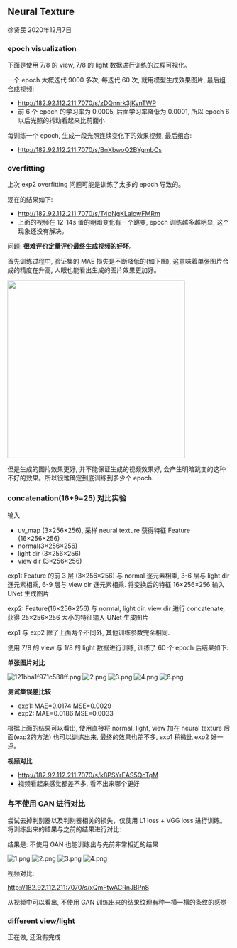 
## Neural Texture

徐贤民 2020年12月7日

### epoch visualization

下面是使用 7/8 的 view, 7/8 的 light 数据进行训练的过程可视化。

一个 epoch 大概迭代 9000 多次, 每迭代 60 次, 就用模型生成效果图片, 最后组合成视频:
- http://182.92.112.211:7070/s/zDQnnrk3jKynTWP
- 前 6 个 epoch 的学习率为 0.0005, 后面学习率降低为 0.0001, 所以 epoch 6 以后光照的抖动看起来比前面小

每训练一个 epoch, 生成一段光照连续变化下的效果视频, 最后组合:
- http://182.92.112.211:7070/s/BnXbwoQ2BYgmbCs

### overfitting

上次 exp2 overfitting 问题可能是训练了太多的 epoch 导致的。

现在的结果如下:
- http://182.92.112.211:7070/s/T4pNgKLaiowFMRm
- 上面的视频在 12-14s 蛋的明暗变化有一个跳变, epoch 训练越多越明显, 这个现象还没有解决。


问题: **很难评价定量评价最终生成视频的好坏**。

首先训练过程中, 验证集的 MAE 损失是不断降低的(如下图), 这意味着单张图片合成的精度在升高, 人眼也能看出生成的图片效果更加好。

<img src="http://182.92.112.211:8080/images/2020/12/04/1.png" width=400>

但是生成的图片效果更好, 并不能保证生成的视频效果好, 会产生明暗跳变的这种不好的效果。所以很难确定到底训练到多少个 epoch.


### concatenation(16+9=25) 对比实验

输入 
- uv_map (3×256×256), 采样 neural texture 获得特征 Feature (16×256×256)
- normal(3×256×256)
- light dir (3×256×256)
- view dir (3×256×256)

exp1: Feature 的前 3 层 (3×256×256) 与 normal 逐元素相乘, 3-6 层与 light dir 逐元素相乘, 6-9 层与 view dir 逐元素相乘. 将变换后的特征 16×256×256 输入 UNet 生成图片

exp2: Feature(16×256×256) 与 normal, light dir, view dir 进行 concatenate, 获得 25×256×256 大小的特征输入 UNet 生成图片

exp1 与 exp2 除了上面两个不同外, 其他训练参数完全相同.

使用 7/8 的 view 与 1/8 的 light 数据进行训练, 训练了 60 个 epoch 后结果如下:

**单张图片对比**

![121bba1f971c588ff.png](http://182.92.112.211:8080/images/2020/12/04/121bba1f971c588ff.png)
![2.png](http://182.92.112.211:8080/images/2020/12/04/2.png)
![3.png](http://182.92.112.211:8080/images/2020/12/04/3.png)
![4.png](http://182.92.112.211:8080/images/2020/12/04/4.png)
![6.png](http://182.92.112.211:8080/images/2020/12/04/6.png)

**测试集误差比较**
- exp1: MAE=0.0174 MSE=0.0029
- exp2: MAE=0.0186 MSE=0.0033

根据上面的结果可以看出, 使用直接将 normal, light, view 加在 neural texture 后面(exp2的方法) 也可以训练出来, 最终的效果也差不多, exp1 稍微比 exp2 好一点。

**视频对比**
- http://182.92.112.211:7070/s/k8PSYrEAS5QcTqM
- 视频看起来感觉都差不多, 看不出来哪个更好


### 与不使用 GAN 进行对比

尝试去掉判别器以及判别器相关的损失，仅使用 L1 loss + VGG loss 进行训练。将训练出来的结果与之前的结果进行对比:

结果是: 不使用 GAN 也能训练出与先前非常相近的结果

![1.png](http://182.92.112.211:8080/images/2020/12/07/1.png)
![2.png](http://182.92.112.211:8080/images/2020/12/07/2.png)
![3.png](http://182.92.112.211:8080/images/2020/12/07/3.png)
![4.png](http://182.92.112.211:8080/images/2020/12/07/4.png)

视频对比:

http://182.92.112.211:7070/s/xQmFtwACRnJBPn8

从视频中可以看出, 不使用 GAN 训练出来的结果纹理有种一横一横的条纹的感觉

### different view/light

正在做, 还没有完成


